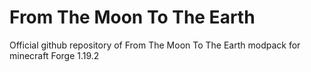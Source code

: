 # From The Moon To The Earth
Official github repository of From The Moon To The Earth modpack for minecraft Forge 1.19.2